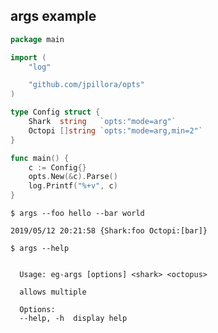 ## args example

<!--tmpl,chomp,code=go:cat main.go -->
``` go 
package main

import (
	"log"

	"github.com/jpillora/opts"
)

type Config struct {
	Shark  string   `opts:"mode=arg"`
	Octopi []string `opts:"mode=arg,min=2"`
}

func main() {
	c := Config{}
	opts.New(&c).Parse()
	log.Printf("%+v", c)
}
```
<!--/tmpl-->

```
$ args --foo hello --bar world
```

<!--tmpl,chomp,code=plain:go run main.go foo bar -->
``` plain 
2019/05/12 20:21:58 {Shark:foo Octopi:[bar]}
```
<!--/tmpl-->

```
$ args --help
```

<!--tmpl,chomp,code=plain:go build -o eg-args && ./eg-args --help ; rm eg-args -->
``` plain 

  Usage: eg-args [options] <shark> <octopus>

  allows multiple

  Options:
  --help, -h  display help

```
<!--/tmpl-->
